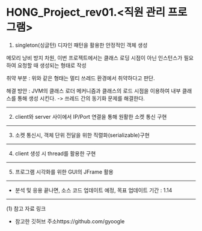 # HONG_Project_rev01.<직원 관리 프로그램>


1. singleton(싱글턴) 디자인 패턴을 활용한 안정적인 객체 생성


메모리 낭비 방지 차원, 이번 프로젝트에서는 클래스 로딩 시점이 아닌 인스턴스가 필요하여 요청할 때 생성되는 형태로 작성 

취약 부분 : 위와 같은 형태는 멀티 쓰레드 환경에서 취약하다고 판단.

해결 방안 : JVM의 클래스 로더 메커니즘과 클래스의 로드 시점을 이용하여 내부 클래스를 통해 생성 시킨다. -> 쓰레드 간의 동기화 문제를 해결한다.

---

2. client와 server 사이에서 IP/Port 연결을 통해 원활한 소켓 통신 구현

---

3. 소켓 통신시, 객체 단위 전달을 위한 직렬화(serializable)구현

---

4. client 생성 시 thread를 활용한 구현

---

5. 프로그램 시각화를 위한 GUI의 JFrame 활용

---


* 분석 및 응용 끝나면, 소스 코드 업데이트 예정, 목표 업데이트 기간 : 1.14


---
(1) 참고 자료 링크  

* 참고한 깃허브 주소https://github.com/gyoogle



